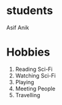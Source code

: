 # students
Asif Anik

# Hobbies
1. Reading Sci-Fi
2. Watching Sci-Fi
3. Playing
4. Meeting People
5. Travelling

